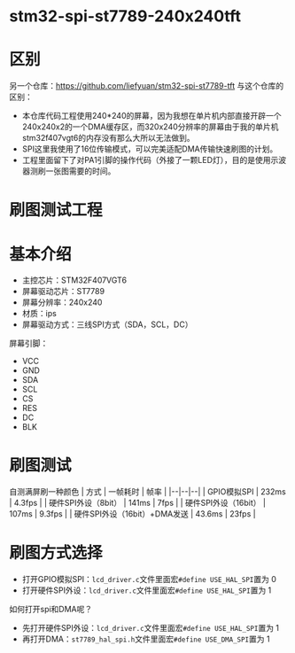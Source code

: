# stm32-spi-st7789-240x240tft
# 区别
另一个仓库：https://github.com/liefyuan/stm32-spi-st7789-tft 与这个仓库的区别：
- 本仓库代码工程使用240*240的屏幕，因为我想在单片机内部直接开辟一个240x240x2的一个DMA缓存区，而320x240分辨率的屏幕由于我的单片机stm32f407vgt6的内存没有那么大所以无法做到。
- SPI这里我使用了16位传输模式，可以完美适配DMA传输快速刷图的计划。
- 工程里面留下了对PA1引脚的操作代码（外接了一颗LED灯），目的是使用示波器测刷一张图需要的时间。

# 刷图测试工程

# 基本介绍
- 主控芯片：STM32F407VGT6
- 屏幕驱动芯片：ST7789
- 屏幕分辨率：240x240
- 材质：ips
- 屏幕驱动方式：三线SPI方式（SDA，SCL，DC）

屏幕引脚：
- VCC
- GND
- SDA
- SCL
- CS
- RES
- DC
- BLK

# 刷图测试
自测满屏刷一种颜色
| 方式 | 一帧耗时 | 帧率 |
|--|--|--|
| GPIO模拟SPI | 232ms | 4.3fps |
| 硬件SPI外设（8bit） | 141ms | 7fps |
| 硬件SPI外设（16bit） | 107ms | 9.3fps |
| 硬件SPI外设（16bit）+DMA发送 | 43.6ms | 23fps |


# 刷图方式选择
- 打开GPIO模拟SPI：`lcd_driver.c`文件里面宏`#define USE_HAL_SPI`置为 0
- 打开硬件SPI外设：`lcd_driver.c`文件里面宏`#define USE_HAL_SPI`置为 1

如何打开spi和DMA呢？
- 先打开硬件SPI外设：`lcd_driver.c`文件里面宏`#define USE_HAL_SPI`置为 1
- 再打开DMA：`st7789_hal_spi.h`文件里面宏`#define USE_DMA_SPI`置为 1
